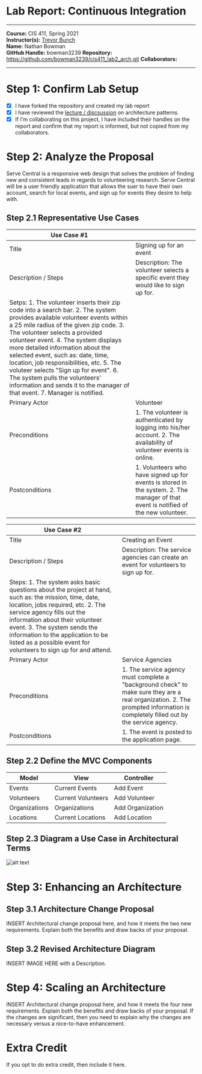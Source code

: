 # Lab Report: Continuous Integration
___
**Course:** CIS 411, Spring 2021  
**Instructor(s):** [Trevor Bunch](https://github.com/trevordbunch)  
**Name:** Nathan Bowman  
**GitHub Handle:** bowman3239 
**Repository:**   https://github.com/bowman3239/cis411_lab2_arch.git
**Collaborators:** 
___

# Step 1: Confirm Lab Setup
- [x] I have forked the repository and created my lab report
- [x] I have reviewed the [lecture / discsussion](../assets/04p1_SolutionArchitectures.pdf) on architecture patterns.
- [x] If I'm collaborating on this project, I have included their handles on the report and confirm that my report is informed, but not copied from my collaborators.

# Step 2: Analyze the Proposal
Serve Central is a responsive web design that solves the problem of finding new and consistent leads in regards to volunteering research. Serve Central will be a user friendly application that allows the suer to have their own account, search for local events, and sign up for events they desire to help with.

## Step 2.1 Representative Use Cases  

| Use Case #1 | |
|---|---|
| Title | Signing up for an event |
| Description / Steps | Description: The volunteer selects a specific event they would like to sign up for.
Setps: 1. The volunteer inserts their zip code into a search bar. 2. The system provides available volunteer events within a 25 mile radius of the given zip code. 3. The volunteer selects a provided volunteer event. 4. The system displays more detailed information about the selected event, such as: date, time, location, job responsibilities, etc. 5. The voluteer selects "Sign up for event". 6. The system pulls the volunteers' information and sends it to the manager of that event. 7. Manager is notified.  |
| Primary Actor | Volunteer |
| Preconditions | 1. The volunteer is authenticated by logging into his/her account. 2. The availability of volunteer events is online.|
| Postconditions | 1. Volunteers who have signed up for events is stored in the system. 2. The manager of that event is notified of the new volunteer. |

| Use Case #2 | |
|---|---|
| Title | Creating an Event|
| Description / Steps | Description: The service agencies can create an event for volunteers to sign up for.
Steps: 1. The system asks basic questions about the project at hand, such as: the mission, time, date, location, jobs required, etc. 2. The service agency fills out the information about their volunteer event. 3. The system sends the information to the application to be listed as a possible event for volunteers to sign up for and attend. |
| Primary Actor | Service Agencies |
| Preconditions | 1. The service agency must complete a "background check" to make sure they are a real organization. 2. The prompted information is completely filled out by the service agency.|
| Postconditions | 1. The event is posted to the application page.|

## Step 2.2 Define the MVC Components

| Model | View | Controller |
|---|---|---|
| Events | Current Events | Add Event |
| Volunteers | Current Volunteers | Add Volunteer  |
| Organizations | Organizations | Add Organization |
| Locations | Current Locations | Add Location |

## Step 2.3 Diagram a Use Case in Architectural Terms
![alt text](https://viewer.diagrams.net/?tags=%7B%7D&highlight=0000ff&edit=_blank&layers=1&nav=1#G1KNIDqQDh5SRiP6THC06sZgTn1IUAuNCz)

# Step 3: Enhancing an Architecture

## Step 3.1 Architecture Change Proposal
INSERT Architectural change proposal here, and how it meets the two new requirements.  Explain both the benefits and draw backs of your proposal.

## Step 3.2 Revised Architecture Diagram
INSERT IMAGE HERE with a Description.

# Step 4: Scaling an Architecture
INSERT Architectural change proposal here, and how it meets the four new requirements.  Explain both the benefits and draw backs of your proposal.  If the changes are significant, then you need to explain why the changes are necessary versus a nice-to-have enhancement.

# Extra Credit
If you opt to do extra credit, then include it here.